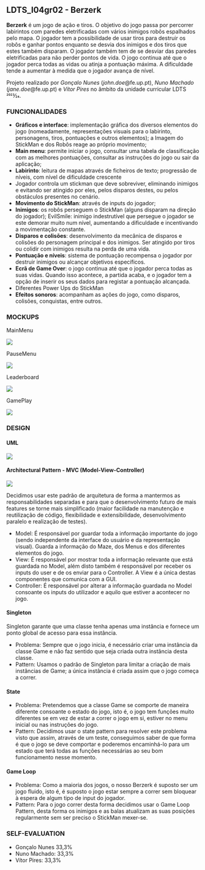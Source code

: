 ## LDTS_l04gr02 - Berzerk

**Berzerk** é um jogo de ação e tiros. O objetivo do jogo passa por percorrer labirintos com paredes eletrificadas com vários inimigos robôs espalhados pelo mapa. O jogador tem a possibilidade de usar tiros para destruir os robôs e ganhar pontos enquanto se desvia dos inimigos e dos tiros que estes também disparam. O jogador também tem de se desviar das paredes eletrificadas para não perder pontos de vida. O jogo continua até que o jogador perca todas as vidas ou atinja a pontuação máxima. A dificuldade tende a aumentar à medida que o jogador avança de nível.


Projeto realizado por *Gonçalo Nunes* (*john.doe*@fe.up.pt), *Nuno Machado* (*jane.doe*@fe.up.pt) e *Vítor Pires* no âmbito da unidade curricular LDTS 2023⁄24.

### FUNCIONALIDADES

- **Gráficos e interface**: implementação gráfica dos diversos elementos do jogo (nomeadamente, representações visuais para o labirinto, personagens, tiros, pontuações e outros elementos); a Imagem do StickMan e dos Robôs reage ao próprio movimento;
- **Main menu**: permite iniciar o jogo, consultar uma tabela de classificação com as melhores pontuações, consultar as instruções do jogo ou sair da aplicação;
- **Labirinto**: leitura de mapas através de ficheiros de texto; progressão de níveis, com nível de dificuldade crescente
- Jogador controla um stickman que deve sobreviver, eliminando inimigos e evitando ser atingido por eles, pelos disparos destes, ou pelos obstáculos presentes no cenário.
- **Movimento do StickMan**: através de inputs do jogador;
- **Inimigos**: os robôs perseguem o StickMan (alguns disparam na direção do jogador); EvilSmile: inimigo indestrutível que persegue o jogador se este demorar muito num nível, aumentando a dificuldade e incentivando a movimentação constante.
- **Disparos e colisões**: desenvolvimento da mecânica de disparos e colisões do personagem principal e dos inimigos. Ser atingido por tiros ou colidir com inimigos resulta na perda de uma vida.
- **Pontuação e níveis**: sistema de pontuação recompensa o jogador por destruir inimigos ou alcançar objetivos específicos.
- **Ecrã de Game Over**: o jogo continua até que o jogador perca todas as suas vidas. Quando isso acontece, a partida acaba, e o jogador tem a opção de inserir os seus dados para registar a pontuação alcançada.
- Diferentes Power Ups do StickMan
- **Efeitos sonoros**: acompanham as ações do jogo, como disparos, colisões, conquistas, entre outros.

### MOCKUPS

MainMenu

![](images/MainMenu.png)

PauseMenu

![](images/PauseMenu.png)

Leaderboard

![](images/LeaderBoard.png)

GamePlay

![](images/gameplay.png)


### DESIGN

#### UML

![](images/uml.png)

#### Architectural Pattern - MVC (Model-View-Controller)

![](images/mvc.png)

Decidimos usar este padrão de arquitetura de forma a mantermos as responsabilidades separadas e para que o desenvolvimento futuro de mais features se torne mais simplificado (maior facilidade na manutenção e reutilização de código, flexibilidade e extensibilidade, desenvolvimento paralelo e realização de testes).

- Model: É responsável por guardar toda a informação importante do jogo (sendo independente da interface do usuário e da representação visual). Guarda a informação do Maze, dos Menus e dos diferentes elementos do jogo.
- View: É responsável por mostrar toda a informação relevante que está guardada no Model, além disto também é responsável por receber os inputs do user e de os enviar para o Controller. A View é a única destas componentes que comunica com a GUI.
- Controller: É responsável por alterar a informação guardada no Model consoante os inputs do utilizador e aquilo que estiver a acontecer no jogo.

#### Singleton

Singleton garante que uma classe tenha apenas uma instância e fornece um ponto global de acesso para essa instância.

- Problema: Sempre que o jogo inicia, é necessário criar uma instância da classe Game e não faz sentido que seja criada outra instância desta classe.
- Pattern: Usamos o padrão de Singleton para limitar a criação de mais instâncias de Game; a única instância é criada assim que o jogo começa a correr.

#### State

- Problema: Pretendemos que a classe Game se comporte de maneira diferente consoante o estado do jogo, isto é, o jogo tem funções muito diferentes se em vez de estar a correr o jogo em si, estiver no menu inicial ou nas instruções do jogo.
- Pattern: Decidimos usar o state pattern para resolver este problema visto que assim, através de um teste, conseguimos saber de que forma é que o jogo se deve comportar e poderemos encaminhá-lo para um estado que terá todas as funções necessárias ao seu bom funcionamento nesse momento.

#### Game Loop

- Problema: Como a maioria dos jogos, o nosso Berzerk é suposto ser um jogo fluido, isto é, é suposto o jogo estar sempre a correr sem bloquear à espera de algum tipo de input do jogador.
- Pattern: Para o jogo correr desta forma decidimos usar o Game Loop Pattern, desta forma os inimigos e as balas atualizam as suas posições regularmente sem ser preciso o StickMan mexer-se.


### SELF-EVALUATION

- Gonçalo Nunes 33,3%
- Nuno Machado: 33,3%
- Vítor Pires: 33,3%